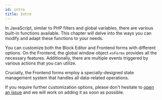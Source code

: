 ```yaml
---
id: intro
title: Intro
---
```


In JavaScript, similar to PHP filters and global variables, there are various built-in functions available. This chapter will delve into the ways you can modify and adapt these functions to your needs.

You can customize both the Block Editor and Frontend forms with different options. On the Frontend, the global window object `esForms` provides all the necessary features. Additionally, there are multiple events triggered by various actions that you can utilize.

Crucially, the Frontend forms employ a specially-designed state management system that handles all data-related operations.

If you require further customization options, please don't hesitate to [open an issue](https://github.com/infinum/eightshift-forms/issues/new/choose) and we will work on adding it as soon as possible.
